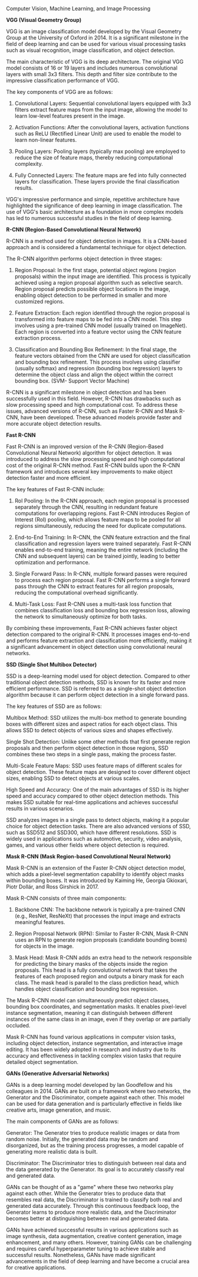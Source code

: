 Computer Vision, Machine Learning, and Image Processing

**VGG (Visual Geometry Group)** 

VGG  is an image classification model developed by the Visual Geometry Group at the University of Oxford in 2014. It is a significant milestone in the field of deep learning and can be used for various visual processing tasks such as visual recognition, image classification, and object detection.

The main characteristic of VGG is its deep architecture. The original VGG model consists of 16 or 19 layers and includes numerous convolutional layers with small 3x3 filters. This depth and filter size contribute to the impressive classification performance of VGG.

The key components of VGG are as follows:

1.  Convolutional Layers: Sequential convolutional layers equipped with 3x3 filters extract feature maps from the input image, allowing the model to learn low-level features present in the image.
    
2.  Activation Functions: After the convolutional layers, activation functions such as ReLU (Rectified Linear Unit) are used to enable the model to learn non-linear features.
    
3.  Pooling Layers: Pooling layers (typically max pooling) are employed to reduce the size of feature maps, thereby reducing computational complexity.
    
4.  Fully Connected Layers: The feature maps are fed into fully connected layers for classification. These layers provide the final classification results.
    

VGG's impressive performance and simple, repetitive architecture have highlighted the significance of deep learning in image classification. The use of VGG's basic architecture as a foundation in more complex models has led to numerous successful studies in the field of deep learning.


**R-CNN (Region-Based Convolutional Neural Network)**


R-CNN  is a method used for object detection in images. It is a CNN-based approach and is considered a fundamental technique for object detection.

The R-CNN algorithm performs object detection in three stages:

1.  Region Proposal: In the first stage, potential object regions (region proposals) within the input image are identified. This process is typically achieved using a region proposal algorithm such as selective search. Region proposal predicts possible object locations in the image, enabling object detection to be performed in smaller and more customized regions.
    
2.  Feature Extraction: Each region identified through the region proposal is transformed into feature maps to be fed into a CNN model. This step involves using a pre-trained CNN model (usually trained on ImageNet). Each region is converted into a feature vector using the CNN feature extraction process.
    
3.  Classification and Bounding Box Refinement: In the final stage, the feature vectors obtained from the CNN are used for object classification and bounding box refinement. This process involves using classifier (usually softmax) and regression (bounding box regression) layers to determine the object class and align the object within the correct bounding box.  (SVM- Support Vector Machine)
    

R-CNN is a significant milestone in object detection and has been successfully used in this field. However, R-CNN has drawbacks such as slow processing speed and high computational cost. To address these issues, advanced versions of R-CNN, such as Faster R-CNN and Mask R-CNN, have been developed. These advanced models provide faster and more accurate object detection results.


**Fast R-CNN**

Fast R-CNN is an improved version of the R-CNN (Region-Based Convolutional Neural Network) algorithm for object detection. It was introduced to address the slow processing speed and high computational cost of the original R-CNN method. Fast R-CNN builds upon the R-CNN framework and introduces several key improvements to make object detection faster and more efficient.

The key features of Fast R-CNN include:

1.  RoI Pooling: In the R-CNN approach, each region proposal is processed separately through the CNN, resulting in redundant feature computations for overlapping regions. Fast R-CNN introduces Region of Interest (RoI) pooling, which allows feature maps to be pooled for all regions simultaneously, reducing the need for duplicate computations.
    
2.  End-to-End Training: In R-CNN, the CNN feature extraction and the final classification and regression layers were trained separately. Fast R-CNN enables end-to-end training, meaning the entire network (including the CNN and subsequent layers) can be trained jointly, leading to better optimization and performance.
    
3.  Single Forward Pass: In R-CNN, multiple forward passes were required to process each region proposal. Fast R-CNN performs a single forward pass through the CNN to extract features for all region proposals, reducing the computational overhead significantly.
    
4.  Multi-Task Loss: Fast R-CNN uses a multi-task loss function that combines classification loss and bounding box regression loss, allowing the network to simultaneously optimize for both tasks.
    

By combining these improvements, Fast R-CNN achieves faster object detection compared to the original R-CNN. It processes images end-to-end and performs feature extraction and classification more efficiently, making it a significant advancement in object detection using convolutional neural networks.






**SSD (Single Shot Multibox Detector)**

SSD  is a deep-learning model used for object detection. Compared to other traditional object detection methods, SSD is known for its faster and more efficient performance. SSD is referred to as a single-shot object detection algorithm because it can perform object detection in a single forward pass.

The key features of SSD are as follows:

Multibox Method: SSD utilizes the multi-box method to generate bounding boxes with different sizes and aspect ratios for each object class. This allows SSD to detect objects of various sizes and shapes effectively.

Single Shot Detection: Unlike some other methods that first generate region proposals and then perform object detection in those regions, SSD combines these two steps in a single pass, making the process faster.

Multi-Scale Feature Maps: SSD uses feature maps of different scales for object detection. These feature maps are designed to cover different object sizes, enabling SSD to detect objects at various scales.

High Speed and Accuracy: One of the main advantages of SSD is its higher speed and accuracy compared to other object detection methods. This makes SSD suitable for real-time applications and achieves successful results in various scenarios.

SSD analyzes images in a single pass to detect objects, making it a popular choice for object detection tasks. There are also advanced versions of SSD, such as SSD512 and SSD300, which have different resolutions. SSD is widely used in applications such as automotive, security, video analysis, games, and various other fields where object detection is required.


**Mask R-CNN (Mask Region-based Convolutional Neural Network)**

Mask R-CNN  is an extension of the Faster R-CNN object detection model, which adds a pixel-level segmentation capability to identify object masks within bounding boxes. It was introduced by Kaiming He, Georgia Gkioxari, Piotr Dollár, and Ross Girshick in 2017.

Mask R-CNN consists of three main components:

1.  Backbone CNN: The backbone network is typically a pre-trained CNN (e.g., ResNet, ResNeXt) that processes the input image and extracts meaningful features.
    
2.  Region Proposal Network (RPN): Similar to Faster R-CNN, Mask R-CNN uses an RPN to generate region proposals (candidate bounding boxes) for objects in the image.
    
3.  Mask Head: Mask R-CNN adds an extra head to the network responsible for predicting the binary masks of the objects inside the region proposals. This head is a fully convolutional network that takes the features of each proposed region and outputs a binary mask for each class. The mask head is parallel to the class prediction head, which handles object classification and bounding box regression.
    

The Mask R-CNN model can simultaneously predict object classes, bounding box coordinates, and segmentation masks. It enables pixel-level instance segmentation, meaning it can distinguish between different instances of the same class in an image, even if they overlap or are partially occluded.

Mask R-CNN has found various applications in computer vision tasks, including object detection, instance segmentation, and interactive image editing. It has been widely adopted in research and industry due to its accuracy and effectiveness in tackling complex vision tasks that require detailed object segmentation.


**GANs (Generative Adversarial Networks)**

GANs  is a deep learning model developed by Ian Goodfellow and his colleagues in 2014. GANs are built on a framework where two networks, the Generator and the Discriminator, compete against each other. This model can be used for data generation and is particularly effective in fields like creative arts, image generation, and music.

The main components of GANs are as follows:

Generator: The Generator tries to produce realistic images or data from random noise. Initially, the generated data may be random and disorganized, but as the training process progresses, a model capable of generating more realistic data is built.

Discriminator: The Discriminator tries to distinguish between real data and the data generated by the Generator. Its goal is to accurately classify real and generated data.

GANs can be thought of as a "game" where these two networks play against each other. While the Generator tries to produce data that resembles real data, the Discriminator is trained to classify both real and generated data accurately. Through this continuous feedback loop, the Generator learns to produce more realistic data, and the Discriminator becomes better at distinguishing between real and generated data.

GANs have achieved successful results in various applications such as image synthesis, data augmentation, creative content generation, image enhancement, and many others. However, training GANs can be challenging and requires careful hyperparameter tuning to achieve stable and successful results. Nonetheless, GANs have made significant advancements in the field of deep learning and have become a crucial area for creative applications.
